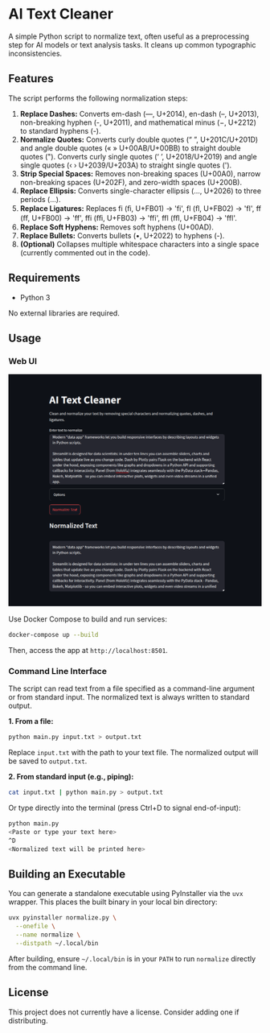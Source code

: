 # AI Text Cleaner

A simple Python script to normalize text, often useful as a preprocessing step for AI models or text analysis tasks. It cleans up common typographic inconsistencies.

## Features

The script performs the following normalization steps:

1. **Replace Dashes:** Converts em-dash (—, U+2014), en-dash (–, U+2013), non-breaking hyphen (-, U+2011), and mathematical minus (−, U+2212) to standard hyphens (-).
2. **Normalize Quotes:** Converts curly double quotes (“ ”, U+201C/U+201D) and angle double quotes (« » U+00AB/U+00BB) to straight double quotes ("). Converts curly single quotes (‘ ’, U+2018/U+2019) and angle single quotes (‹ › U+2039/U+203A) to straight single quotes (').
3. **Strip Special Spaces:** Removes non-breaking spaces (U+00A0), narrow non-breaking spaces (U+202F), and zero-width spaces (U+200B).
4. **Replace Ellipsis:** Converts single-character ellipsis (…, U+2026) to three periods (...).
5. **Replace Ligatures:** Replaces fi (ﬁ, U+FB01) → 'fi', fl (ﬂ, U+FB02) → 'fl', ff (ﬀ, U+FB00) → 'ff', ffi (ﬃ, U+FB03) → 'ffi', ffl (ﬄ, U+FB04) → 'ffl'.
6. **Replace Soft Hyphens:** Removes soft hyphens (U+00AD).
7. **Replace Bullets:** Converts bullets (•, U+2022) to hyphens (-).
8. **(Optional)** Collapses multiple whitespace characters into a single space (currently commented out in the code).

## Requirements

- Python 3

No external libraries are required.

## Usage

### Web UI

![Web UI](web_ui.png)

Use Docker Compose to build and run services:

```bash
docker-compose up --build
```

Then, access the app at `http://localhost:8501`.

### Command Line Interface

The script can read text from a file specified as a command-line argument or from standard input. The normalized text is always written to standard output.

**1. From a file:**

```bash
python main.py input.txt > output.txt
```

Replace `input.txt` with the path to your text file. The normalized output will be saved to `output.txt`.

**2. From standard input (e.g., piping):**

```bash
cat input.txt | python main.py > output.txt
```

Or type directly into the terminal (press Ctrl+D to signal end-of-input):

```bash
python main.py
<Paste or type your text here>
^D
<Normalized text will be printed here>
```

## Building an Executable

You can generate a standalone executable using PyInstaller via the `uvx` wrapper. This places the built binary in your local bin directory:

```bash
uvx pyinstaller normalize.py \
  --onefile \
  --name normalize \
  --distpath ~/.local/bin
```

After building, ensure `~/.local/bin` is in your `PATH` to run `normalize` directly from the command line.

## License

This project does not currently have a license. Consider adding one if distributing.
